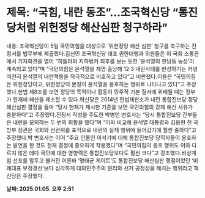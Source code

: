 # **제목: “국힘, 내란 동조”...조국혁신당 “통진당처럼 위헌정당 해산심판 청구하라”**

  내용: 조국혁신당이 5일 국민의힘을 대상으로 ‘위헌정당 해산 심판’ 청구를 촉구하는 진정서를 법무부에 제출했다.김선민 조국혁신당 대표 권한대행과 의원들은 이 국회 소통관에서 기자회견을 열어 “히틀러의 지하벙커 최후를 보는 듯한 ‘윤석열의 한남동 농성’이 계속되고 있다”며 “국민의힘은 윤석열을 제명·출당해 12·3 내란사태를 반성하기는 커녕 여전히 윤석열의 내란책동을 적극적으로 비호하고 있다”고 비판했다.이들은 “국민의힘은 위헌정당이고, 위헌정당의 본질이 윤석열을 옹호하는 행위로 나타나고 있다”고 주장했다.헌법 제8조를 보면 정당의 목적이나 활동이 민주적 기본 질서에 위배될 때는 정부가 헌재에 해산을 제소할 수 있다.혁신당은 2014년 헌법재판소가 내린 통합진보당 정당해산심판 결정을 들며 “당시 헌재가 제시한 기준을 보면 국민의힘의 강제 해산 사유가 충분하다”고 주장했다.진정서 작성을 주도한 박병언 변호사는 “당시 통합진보당 간부들은 내란을 모의하는 두 번의 회합을 했다”며 “이와 비교해 윤석열 대통령과 김용현 전 국방부 장관은 국회와 선관위를 표적으로 내란의 실제 행위에 들어갔기에 훨씬 중하다”고 주장했다.박 변호사는 이어 “주요 인물인 이석기에 대해 통합진보당 당직자들이 옹호하는 발언을 한 것도 헌재 결정에 중요하게 작용했다”며 “국민의힘의 옹호 행위도 이와 다르지 않은 데다 국민에 대한 영향력은 통합진보당보다도 훨씬 크다”고 강조했다.비상계엄 선포를 앞두고 불거진 이른바 ‘명태균 게이트’도 통합진보당 해산심판 쟁점이었던 ‘비례대표 부정경선’보다 심각하게 대의민주주의 원리와 선거 공정성을 해치는 행위라고 혁신당은 주장했다.

  **날짜: 2025.01.05. 오후 2:51**